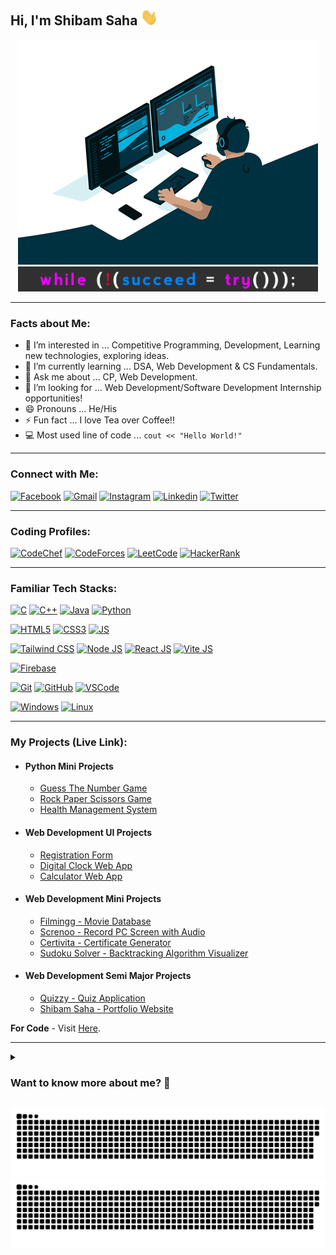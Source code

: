 ## Hi, I'm Shibam Saha <img src="./media/hello.gif" width="28px" alt="👋">

<div align="center">
  <img src="./media/coding.gif" width="480" height="360"/>
</div>
<div align="center">
  <img src="./media/quote.jpg" width="480" height="40"/>
</div>

<hr>

### Facts about Me:
- 👀 I’m interested in ... Competitive Programming, Development, Learning new technologies, exploring ideas.
- 🌱 I’m currently learning ... DSA, Web Development &  CS Fundamentals.
- 💬 Ask me about ... CP, Web Development.
- 💞️ I’m looking for ... Web Development/Software Development Internship opportunities!
- 😄 Pronouns ... He/His
- ⚡ Fun fact ... I love Tea over Coffee!!
- 💻 Most used line of code ... `cout << "Hello World!"`

<hr>

### Connect with Me:

[![Facebook](https://img.shields.io/badge/Facebook-1877F2?style=for-the-badge&logo=facebook&logoColor=white)](https://facebook.com/s4shibam)
[![Gmail](https://img.shields.io/badge/Gmail-D14836?style=for-the-badge&logo=gmail&logoColor=white)](https://mail.google.com/mail/u/0/?fs=1&tf=cm&to=s4shibam@gmail.com)
[![Instagram](https://img.shields.io/badge/Instagram-E4405F?style=for-the-badge&logo=instagram&logoColor=white)](https://instagram.com/s4shibam)
[![Linkedin](https://img.shields.io/badge/LinkedIn-0077B5?style=for-the-badge&logo=linkedin&logoColor=white)](https://www.linkedin.com/in/s4shibam)
[![Twitter](https://img.shields.io/badge/Twitter-1DA1F2?style=for-the-badge&logo=twitter&logoColor=white)](https://twitter.com/s4shibam) 
<hr>

### Coding Profiles:

[![CodeChef](https://img.shields.io/badge/CodeChef-5B4638?style=for-the-badge&logo=CodeChef&logoColor=white)](https://www.codechef.com/users/s4shibam)
[![CodeForces](https://img.shields.io/badge/Codeforces-1F8ACB?style=for-the-badge&logo=Codeforces&logoColor=black)](https://codeforces.com/profile/s4shibam)
[![LeetCode](https://img.shields.io/badge/LeetCode-FFA116?style=for-the-badge&logo=LeetCode&logoColor=black)](https://leetcode.com/s4shibam)
[![HackerRank](https://img.shields.io/badge/HackerRank-00EA64?style=for-the-badge&logo=HackerRank&logoColor=black)](https://www.hackerrank.com/s4shibam)

<hr>

### Familiar Tech Stacks:

[![C](https://img.shields.io/badge/C-A8B9CC?style=for-the-badge&logo=C&logoColor=white)](#)
[![C++](https://img.shields.io/badge/C%2B%2B-00599C?style=for-the-badge&logo=C%2B%2B&logoColor=white)](#)
[![Java](https://img.shields.io/badge/java-F89820?style=for-the-badge&logo=CoffeeScript&logoColor=white)](#)
[![Python](https://img.shields.io/badge/Python-FFD43B?style=for-the-badge&logo=Python&logoColor=black)](#)

[![HTML5](https://img.shields.io/badge/HTML5-E34F26?style=for-the-badge&logo=HTML5&logoColor=white)](#)
[![CSS3](https://img.shields.io/badge/CSS3-1572B6?style=for-the-badge&logo=CSS3&logoColor=white)](#)
[![JS](https://img.shields.io/badge/JavaScript-F7DF1E?style=for-the-badge&logo=JavaScript&logoColor=black)](#)

[![Tailwind CSS](https://img.shields.io/badge/Tailwind%20CSS-06B6D4?style=for-the-badge&logo=tailwindcss&logoColor=black)](#)
[![Node JS](https://img.shields.io/badge/Node.js-339933?style=for-the-badge&logo=Node.js&logoColor=white)](#)
[![React JS](https://img.shields.io/badge/React.js-61DAFB?style=for-the-badge&logo=React&logoColor=black)](#)
[![Vite JS](https://img.shields.io/badge/Vite.js-646CFF?style=for-the-badge&logo=Vite&logoColor=white)](#)
<!-- [![Express JS](https://img.shields.io/badge/Express.js-000000?style=for-the-badge&logo=express&logoColor=white)](#) -->
<!-- [![Next JS](https://img.shields.io/badge/next.js-000000?style=for-the-badge&logo=nextdotjs&logoColor=white)](#) -->

[![Firebase](https://img.shields.io/badge/Firebase-FFCA28?style=for-the-badge&logo=Firebase&logoColor=black)](#)
<!-- [![MongoDB](https://img.shields.io/badge/MongoDB-4EA94B?style=for-the-badge&logo=mongodb&logoColor=black)](#) -->
<!-- [![MySQL](https://img.shields.io/badge/MySQL-4479A1?style=for-the-badge&logo=MySQL&logoColor=white)](#) -->

[![Git](https://img.shields.io/badge/Git-F05032?style=for-the-badge&logo=git&logoColor=white)](#)
[![GitHub](https://img.shields.io/badge/GitHub-181717?style=for-the-badge&logo=Github&logoColor=white)](#)
[![VSCode](https://img.shields.io/badge/Visual_Studio_Code-007ACC?style=for-the-badge&logo=visual%20studio%20code&logoColor=white)](#)

[![Windows](https://img.shields.io/badge/Windows-0078D6?style=for-the-badge&logo=Windows&logoColor=white)](#)
[![Linux](https://img.shields.io/badge/Linux-FCC624?style=for-the-badge&logo=Linux&logoColor=black)](#)

<hr>

### My Projects (Live Link):
- #### Python Mini Projects
  - [Guess The Number Game](https://github.com/s4shibam/Python-Programming/tree/master/15.%20Mini%20Projects/Guess%20The%20Number)
  - [Rock Paper Scissors Game](https://github.com/s4shibam/Python-Programming/tree/master/15.%20Mini%20Projects/Rock%20Paper%20Scissors)
  - [Health Management System](https://github.com/s4shibam/Python-Programming/tree/master/15.%20Mini%20Projects/Health%20Management%20System)

- #### Web Development UI Projects
  - [Registration Form](https://s4shibam-registrationform.netlify.app)
  - [Digital Clock Web App](https://s4shibam-digitalclock.netlify.app)
  - [Calculator Web App](https://s4shibam-calculator.netlify.app)
 
- #### Web Development Mini Projects
  - [Filmingg - Movie Database](https://s4shibam-filmingg.netlify.app)
  - [Screnoo - Record PC Screen with Audio](https://s4shibam-screnoo.netlify.app)
  - [Certivita - Certificate Generator](https://s4shibam-certivita.netlify.app)
  - [Sudoku Solver - Backtracking Algorithm Visualizer](https://s4shibam-sudoku-solver.netlify.app)

- #### Web Development Semi Major Projects
  - [Quizzy - Quiz Application](https://s4shibam-quizzy.netlify.app)
  - [Shibam Saha - Portfolio Website](https://shibamsaha.netlify.app)

**For Code** - Visit [Here](https://github.com/s4shibam/Developed-Projects/tree/main/Web%20Development).

<hr>

<details>
<summary>
  <h3> Want to know more about me? 🤔 </h3>
</summary>

#### About
 
✒ As a driven and diligent Pre-Final year Computer Science (B. Tech) student, I am proud to possess a comprehensive understanding of Web Development, Data Structures and Algorithms, and Computer Fundamentals.

✒ My natural curiosity and passion for technology have allowed me to develop a keen sense of problem-solving, critical thinking, and attention to detail. Additionally, I have a strong interest in competitive programming, which has honed my abilities to think creatively, develop efficient solutions to complex problems, and apply algorithmic thinking to real-world challenges. I am highly motivated, enthusiastic, and proactive, and always eager to take on new challenges and learn new skills. Whether it be through coding competitions or personal projects, I am continuously striving to improve and excel in the field of computer science. With my strong technical skills and unwavering commitment to excellence, I am confident in my ability to make a meaningful impact in any team environment.

#### Github Stats
  
![GitHub Stats](https://github-readme-stats.vercel.app/api?username=s4shibam&count_private=true&theme=tokyonight&hide=contribs,prs)

#### Leetcode Stats
  
![LeetCode Stats](https://leetcode.card.workers.dev/s4shibam?theme=auto&font=baloo&extension=null)

</details>

![GitHub Snake Light](media/heatmap.svg#gh-light-mode-only)
![GitHub Snake dark](media/heatmap.svg#gh-dark-mode-only)

<!-- 
External Credits:
 
Badge Credit: https://shields.io/
Logo Credit: https://simpleicons.org/
GitHub Stats: https://github.com/anuraghazra/github-readme-stats
-->
